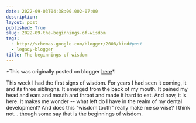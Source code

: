 ```yaml
---
date: 2022-09-03T04:38:00.002-07:00
description: 
layout: post
published: True
slug: 2022-09-the-beginnings-of-wisdom
tags:
  - http://schemas.google.com/blogger/2008/kind#post
  - legacy-blogger
title: The beginnings of wisdom
---
```


\*This was originally posted on blogger [here](https://www.rohanprasad.org/2022/09/the-beginnings-of-wisdom.html)\*.

This week I had the first signs of wisdom. For years I had seen it coming, it and its three siblingns. It emerged from the back of my mouth. It pained my head and ears and mouth and throat and made it hard to eat. And now, it is here. It makes me wonder -- what left do I have in the realm of my dental development? And does this "wisdom tooth" really make me so wise? I think not... though some say that is the beginnings of wisdom.  


